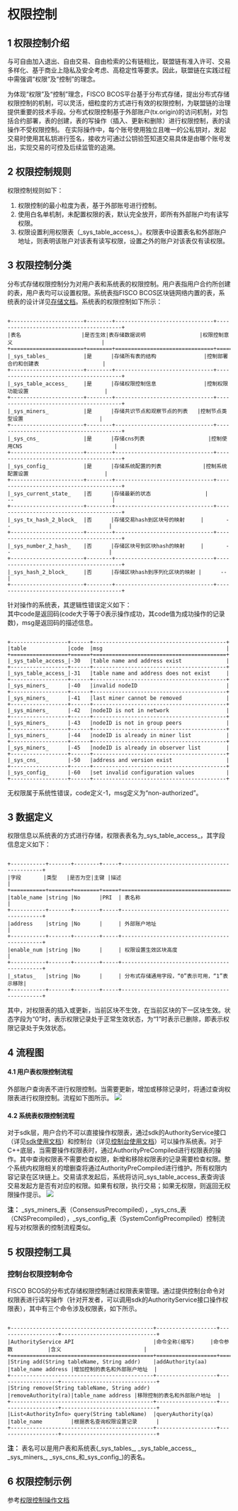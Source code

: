 # 权限控制

## 1 权限控制介绍

与可自由加入退出、自由交易、自由检索的公有链相比，联盟链有准入许可、交易多样化、基于商业上隐私及安全考虑、高稳定性等要求。因此，联盟链在实践过程中需强调“权限”及“控制”的理念。

为体现“权限”及“控制”理念，FISCO BCOS平台基于分布式存储，提出分布式存储权限控制的机制，可以灵活，细粒度的方式进行有效的权限控制，为联盟链的治理提供重要的技术手段。分布式权限控制基于外部账户(tx.origin)的访问机制，对包括合约部署，表的创建，表的写操作（插入、更新和删除）进行权限控制，表的读操作不受权限控制。 在实际操作中，每个账号使用独立且唯一的公私钥对，发起交易时使用其私钥进行签名，接收方可通过公钥验签知道交易具体是由哪个账号发出，实现交易的可控及后续监管的追溯。     

## 2 权限控制规则
权限控制规则如下：    
1. 权限控制的最小粒度为表，基于外部账号进行控制。     
2. 使用白名单机制，未配置权限的表，默认完全放开，即所有外部账户均有读写权限。    
3. 权限设置利用权限表（\_sys_table_access_）。权限表中设置表名和外部账户地址，则表明该账户对该表有读写权限，设置之外的账户对该表仅有读权限。

## 3 权限控制分类

分布式存储权限控制分为对用户表和系统表的权限控制。用户表指用户合约所创建的表，用户表均可以设置权限。系统表指FISCO BCOS区块链网络内置的表，系统表的设计详见[存储文档](../storage/storage.md)。系统表的权限控制如下所示：   

```eval_rst

+-----------------------+--------+-------------------------------+----------------------------------------+
|表名                   |是否生效|表存储数据说明                 |权限控制意义                            |
+=======================+========+===============================+========================================+
|_sys_tables_           |是      |存储所有表的结构               |控制部署合约和创建表                    |
+-----------------------+--------+-------------------------------+----------------------------------------+
|_sys_table_access_     |是      |存储权限控制信息               |控制权限功能设置                        |
+-----------------------+--------+-------------------------------+----------------------------------------+
|_sys_miners_           |是      |存储共识节点和观察节点的列表   |控制节点类型设置                        |
+-----------------------+--------+-------------------------------+----------------------------------------+
|_sys_cns_              |是      |存储cns列表                    |控制使用CNS                             |
+-----------------------+--------+-------------------------------+----------------------------------------+
|_sys_config_           |是      |存储系统配置的列表             |控制系统配置设置                        |
+-----------------------+--------+-------------------------------+----------------------------------------+
|_sys_current_state_    |否      |存储最新的状态                 |       --                               |
+-----------------------+--------+-------------------------------+----------------------------------------+
|_sys_tx_hash_2_block_  |否      |存储交易hash到区块号的映射     |       --                               |
+-----------------------+--------+-------------------------------+----------------------------------------+
|_sys_number_2_hash_    |否      |存储区块号到区块hash的映射     |       --                               |
+-----------------------+--------+-------------------------------+----------------------------------------+
|_sys_hash_2_block_     |否      |存储区块hash到序列化区块的映射 |      --                                |
+-----------------------+--------+-------------------------------+----------------------------------------+

```

针对操作的系统表，其逻辑性错误定义如下：   
其中code是返回码(code大于等于0表示操作成功，其code值为成功操作的记录数)，msg是返回码的描述信息。   

```eval_rst

+------------------+------+------------------------------------------+
|table             |code  |msg                                       |
+==================+======+==========================================+
|_sys_table_access_|-30   |table name and address exist              |
+------------------+------+------------------------------------------+
|_sys_table_access_|-31   |table name and address does not exist     |
+------------------+------+------------------------------------------+
|_sys_miners_      |-40   |invalid nodeID                            |
+------------------+------+------------------------------------------+
|_sys_miners_      |-41   |last miner cannot be removed              |
+------------------+------+------------------------------------------+
|_sys_miners_      |-42   |nodeID is not in network                  |
+------------------+------+------------------------------------------+
|_sys_miners_      |-43   |nodeID is not in group peers              |
+------------------+------+------------------------------------------+
|_sys_miners_      |-44   |nodeID is already in miner list           |
+------------------+------+------------------------------------------+
|_sys_miners_      |-45   |nodeID is already in observer list        |
+------------------+------+------------------------------------------+
|_sys_cns_         |-50   |address and version exist                 |
+------------------+------+------------------------------------------+
|_sys_config_      |-60   |set invalid configuration values          |
+------------------+------+------------------------------------------+

```

无权限属于系统性错误，code定义-1，msg定义为“non-authorized”。

## 3 数据定义
权限信息以系统表的方式进行存储，权限表表名为_sys_table_access_，其字段信息定义如下：

```eval_rst

+-----------+-------+--------+-----+---------------------------------------------+
|字段       |类型   |是否为空|主键 |描述                                         |
+===========+=======+========+=====+=============================================+
|table_name |string |No      |PRI  | 表名称                                      |
+-----------+-------+--------+-----+---------------------------------------------+
|address    |string |No      |     | 外部账户地址                                |
+-----------+-------+--------+-----+---------------------------------------------+
|enable_num |string |No      |     | 权限设置生效区块高度                        |
+-----------+-------+--------+-----+---------------------------------------------+
|_status_   |string |No      |     | 分布式存储通用字段，“0”表示可用，“1”表示移除|
+-----------+-------+--------+-----+---------------------------------------------+

```
其中，对权限表的插入或更新，当前区块不生效，在当前区块的下一区块生效。状态字段为“0”时，表示权限记录处于正常生效状态，为“1”时表示已删除，即表示权限记录处于失效状态。  

## 4 流程图

#### 4.1 用户表权限控制流程
外部账户查询表不进行权限控制。当需要更新，增加或移除记录时，将通过查询权限表进行权限控制。流程如下图所示。
![](../../../images/priority_control/ac1.png)

#### 4.2 系统表权限控制流程
对于sdk层，用户合约不可以直接操作权限表，通过sdk的AuthorityService接口（详见[sdk使用文档](../../api/sdk.md)）和控制台（详见[控制台使用文档](../../manual/console.md)）可以操作系统表。对于C++底层，当需要操作权限表时，通过AuthorityPreCompiled进行权限表的操作。其中查询权限表不需要检查权限，新增和移除权限表的记录需要检查权限。整个系统内权限相关的增删查将通过AuthorityPreCompiled进行维护。所有权限内容记录在区块链上。交易请求发起后，系统将访问_sys_table_access_表查询该交易发起方是否有对应的权限。如果有权限，执行交易；如果无权限，则返回无权限操作提示。
![](../../../images/priority_control/ac2.png)

**注：** _sys_miners_表（ConsensusPrecompiled），_sys_cns_表（CNSPrecompiled），_sys_config_表（SystemConfigPrecompiled）控制流程与对权限表的控制流程类似。

## 5 权限控制工具
### 控制台权限控制命令
FISCO BCOS的分布式存储权限控制通过权限表来管理。通过提供控制台命令对权限表进行读写操作（针对开发者，可以调用sdk的AuthorityService接口操作权限表），其中有三个命令涉及权限表，如下所示。

```eval_rst

+---------------------------------------------+-------------------+-------------------+------------------------------+
|AuthorityService API                         |命令全称(缩写)     |命令参数           |含义                          |
+=============================================+===================+===================+==============================+
|String add(String tableName, String addr)    |addAuthority(aa)   |table_name address |增加控制的表名和外部账户地址  |
+---------------------------------------------+-------------------+-------------------+------------------------------+
|String remove(String tableName, String addr) |removeAuthority(ra)|table_name address |移除控制的表名和外部账户地址  |
+---------------------------------------------+-------------------+-------------------+------------------------------+
|List<AuthorityInfo> query(String tableName)  |queryAuthority(qa) |table_name         |根据表名查询权限设置记录      |
+---------------------------------------------+-------------------+-------------------+------------------------------+

```
	
**注：**
 表名可以是用户表和系统表(\_sys_tables_, \_sys_table_access_, \_sys_miners_, \_sys_cns_和_sys_config_)的表名。

## 6 权限控制示例

参考[权限控制操作文档](../../manual/priority_control.md)
